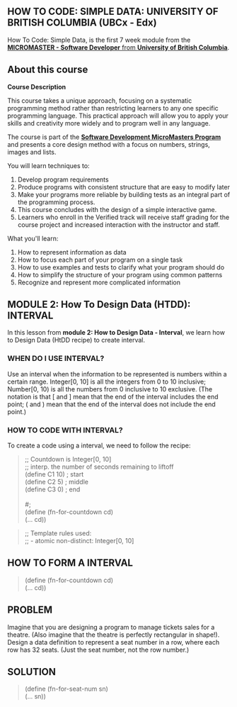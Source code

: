 ## HOW TO CODE: SIMPLE DATA: UNIVERSITY OF BRITISH COLUMBIA (UBCx - Edx)

How To Code: Simple Data, is the first 7 week module from the [**MICROMASTER - Software Developer** from **University of British Columbia**](https://www.edx.org/course/how-code-simple-data-ubcx-htc1x).

## About this course 

**Course Description**

This course takes a unique approach, focusing on a systematic programming method rather than restricting learners to any one specific programming language. This practical approach will allow you to apply your skills and creativity more widely and to program well in any language.

The course is part of the [**Software Development MicroMasters Program**](https://www.edx.org/micromasters/software-development) and presents a core design method with a focus on numbers, strings, images and lists.

You will learn techniques to:

1. Develop program requirements
2. Produce programs with consistent structure that are easy to modify later
3. Make your programs more reliable by building tests as an integral part of the programming process.
4. This course concludes with the design of a simple interactive game.
5. Learners who enroll in the Verified track will receive staff grading for the course project and increased interaction with the instructor and staff.

What you'll learn:
1. How to represent information as data
2. How to focus each part of your program on a single task
3. How to use examples and tests to clarify what your program should do
4. How to simplify the structure of your program using common patterns
5. Recognize and represent more complicated information

## MODULE 2: How To Design Data (HTDD): INTERVAL

In this lesson from **module 2: How to Design Data - Interval**, we learn how to Design Data (HtDD recipe) to create interval.

### WHEN DO I USE INTERVAL?

Use an interval when the information to be represented is numbers within a certain range. Integer[0, 10] is all the integers from 0 to 10 inclusive; Number[0, 10) is all the numbers from 0 inclusive to 10 exclusive. (The notation is that [ and ] mean that the end of the interval includes the end point; ( and ) mean that the end of the interval does not include the end point.)

### HOW TO CODE WITH INTERVAL?

To create a code using a interval, we need to follow the recipe:

> ;; Countdown is Integer[0, 10]<br>
> ;; interp. the number of seconds remaining to liftoff<br>
> (define C1 10)  ; start<br>
> (define C2 5)   ; middle<br>
> (define C3 0)   ; end<br>
> <br>
> #;<br>
> (define (fn-for-countdown cd)<br>
>  (... cd))<br>

> ;; Template rules used:<br>
> ;;  - atomic non-distinct: Integer[0, 10]<br>

## HOW TO FORM A INTERVAL

> (define (fn-for-countdown cd)<br>
>  (... cd))<br>

## PROBLEM

Imagine that you are designing a program to manage tickets sales for a theatre. (Also imagine that the theatre is perfectly rectangular in shape!). Design a data definition to represent a seat number in a row, where each row has 32 seats. (Just the seat number, not the row number.)

## SOLUTION

> (define (fn-for-seat-num sn)<br>
>  (... sn))<br>

